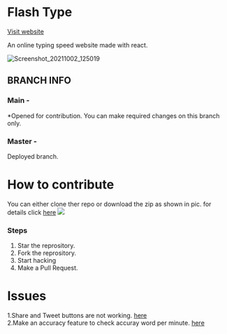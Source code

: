 # Flash Type

 [Visit website](rahulnegi20.github.io/flash-type/To)
 
An online typing speed website made with react.

[]()![Screenshot_20211002_125019](https://user-images.githubusercontent.com/91773416/135707815-2e7caeb4-a3f9-4f1b-9344-54e670d9a63f.png)

## BRANCH INFO
### Main -
*Opened for contribution. You can make required changes on this branch only.
### Master -
Deployed branch.
# How to contribute
You can either clone ther repo or download the zip as shown in pic.
for details click [here](https://opensource.com/article/19/7/create-pull-request-github)
![](https://user-images.githubusercontent.com/91773416/135708140-398aaf9a-2066-4ecb-a28d-44ceb1402453.png)






### Steps 
1. Star the reprository.
2. Fork the reprository.
3. Start hacking 
4. Make a Pull Request.

# Issues
1.Share and Tweet buttons are not working. [here](https://github.com/rahulnegi20/flash-type/issues/#1) <br>
2.Make an accuracy feature to check accuray word per minute. [here](https://github.com/rahulnegi20/flash-type/issues/#2)


